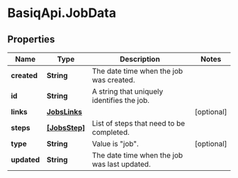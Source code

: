 # BasiqApi.JobData

## Properties
Name | Type | Description | Notes
------------ | ------------- | ------------- | -------------
**created** | **String** | The date time when the job was created. | 
**id** | **String** | A string that uniquely identifies the job. | 
**links** | [**JobsLinks**](JobsLinks.md) |  | [optional] 
**steps** | [**[JobsStep]**](JobsStep.md) | List of steps that need to be completed. | 
**type** | **String** | Value is \"job\". | [optional] 
**updated** | **String** | The date time when the job was last updated. | 


